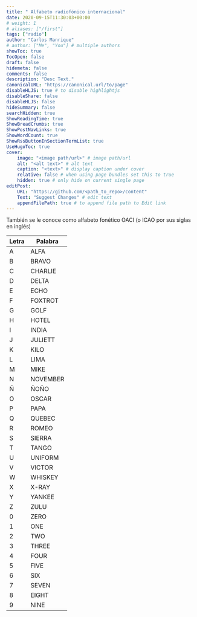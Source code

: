 ```yaml
---
title: " Alfabeto radiofónico internacional"
date: 2020-09-15T11:30:03+00:00
# weight: 1
# aliases: ["/first"]
tags: ["radio"]
author: "Carlos Manrique"
# author: ["Me", "You"] # multiple authors
showToc: true
TocOpen: false
draft: false
hidemeta: false
comments: false
description: "Desc Text."
canonicalURL: "https://canonical.url/to/page"
disableHLJS: true # to disable highlightjs
disableShare: false
disableHLJS: false
hideSummary: false
searchHidden: true
ShowReadingTime: true
ShowBreadCrumbs: true
ShowPostNavLinks: true
ShowWordCount: true
ShowRssButtonInSectionTermList: true
UseHugoToc: true
cover:
    image: "<image path/url>" # image path/url
    alt: "<alt text>" # alt text
    caption: "<text>" # display caption under cover
    relative: false # when using page bundles set this to true
    hidden: true # only hide on current single page
editPost:
    URL: "https://github.com/<path_to_repo>/content"
    Text: "Suggest Changes" # edit text
    appendFilePath: true # to append file path to Edit link
---
```



También se le conoce como alfabeto fonético OACI (o ICAO por sus siglas en inglés)

| Letra | Palabra |
| --- | ----------- |
| A | ALFA |
| B | BRAVO |
| C | CHARLIE |
| D | DELTA |
| E | ECHO |
| F | FOXTROT|
| G | GOLF |
| H | HOTEL |
| I | INDIA |
| J | JULIETT|
| K | KILO |
| L | LIMA | 
| M | MIKE|
| N | NOVEMBER |
| Ñ | ÑOÑO |
| O | OSCAR |
| P | PAPA |
| Q | QUEBEC |
| R | ROMEO |
| S | SIERRA |
| T | TANGO |
| U | UNIFORM |
| V | VICTOR |
| W | WHISKEY |
| X | X-RAY |
| Y | YANKEE |
| Z | ZULU |
| 0 | ZERO |
| 1 | ONE |
| 2 | TWO |
| 3 | THREE|
| 4 | FOUR |
| 5 | FIVE |
| 6 | SIX|
| 7 | SEVEN|
| 8 | EIGHT|
| 9 | NINE |